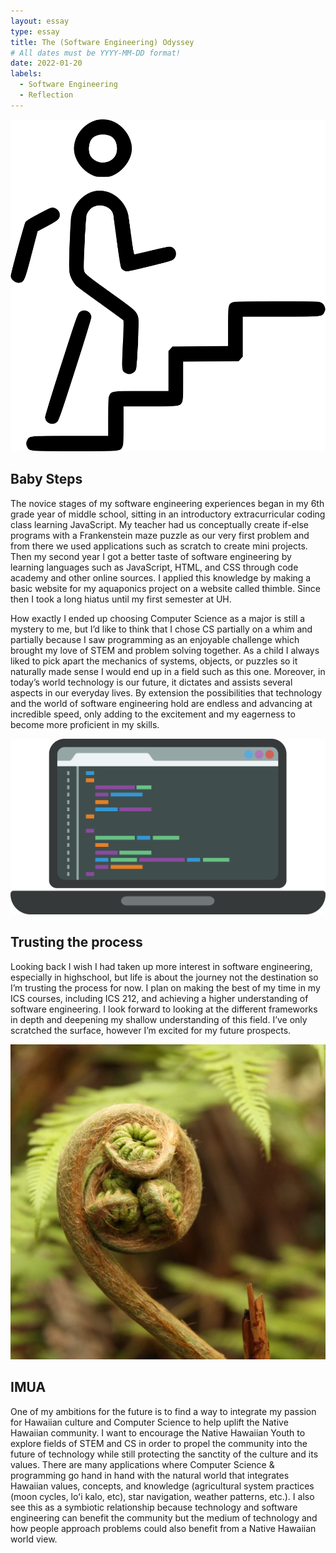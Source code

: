 ```yaml
---
layout: essay
type: essay
title: The (Software Engineering) Odyssey 
# All dates must be YYYY-MM-DD format!
date: 2022-01-20
labels:
  - Software Engineering
  - Reflection
---
```

<img class="ui medium right square floated image" src="../images/steps.png">

## Baby Steps

The novice stages of my software engineering experiences began in my 6th grade year of middle school, sitting in an introductory extracurricular coding class learning JavaScript. My teacher had us conceptually create if-else programs with a Frankenstein maze puzzle as our very first problem and from there we used applications such as scratch to create mini projects. Then my second year I got a better taste of software engineering by learning languages such as JavaScript, HTML, and CSS through code academy and other online sources. I applied this knowledge by making a basic website for my aquaponics project on a website called thimble. Since then I took a long hiatus until my first semester at UH. 

How exactly I ended up choosing Computer Science as a major is still a mystery to me, but I’d like to think that I chose CS partially on a whim and partially because I saw programming as an enjoyable challenge which brought my love of STEM and problem solving together. As a child I always liked to pick apart the mechanics of systems, objects, or puzzles so it naturally made sense I would end up in a field such as this one. Moreover, in today’s world technology is our future, it dictates and assists several aspects in our everyday lives. By extension the possibilities that technology and the world of software engineering hold are endless and advancing at incredible speed, only adding to the excitement and my eagerness to become more proficient in my skills. 

<img class="ui medium right square floated image" src="../images/coding.png">

## Trusting the process

Looking back I wish I had taken up more interest in software engineering, especially in highschool, but life is about the journey not the destination so I’m trusting the process for now. I plan on making the best of my time in my ICS courses, including ICS 212, and achieving a higher understanding of software engineering. I look forward to looking at the different frameworks in depth and deepening my shallow understanding of this field. I’ve only scratched the surface, however I’m excited for my future prospects. 

<img class="ui medium right square floated image" src="../images/palapalai.jpeg">

## IMUA

One of my ambitions for the future is to find a way to integrate my passion for Hawaiian culture and Computer Science to help uplift the Native Hawaiian community. I want to encourage the Native Hawaiian Youth to explore fields of STEM and CS in order to propel the community into the future of technology while still protecting the sanctity of the culture and its values. There are many applications where Computer Science & programming go hand in hand with the natural world that integrates Hawaiian values, concepts, and knowledge (agricultural system practices (moon cycles, loʻi kalo, etc), star navigation, weather patterns, etc.). I also see this as a symbiotic relationship because technology and software engineering can benefit the community but the medium of technology and how people approach problems could also benefit from a Native Hawaiian world view. 
